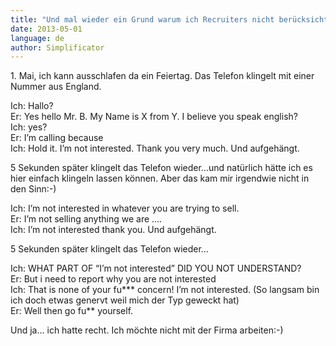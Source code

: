 ```yaml
---
title: "Und mal wieder ein Grund warum ich Recruiters nicht berücksichtige"
date: 2013-05-01
language: de
author: Simplificator
---
```


1\. Mai, ich kann ausschlafen da ein Feiertag. Das Telefon klingelt mit einer Nummer aus England. 

Ich: Hallo?  
Er: Yes hello Mr. B. My Name is X from Y. I believe you speak english?  
Ich: yes?  
Er: I’m calling because  
Ich: Hold it. I’m not interested. Thank you very much. Und aufgehängt.

5 Sekunden später klingelt das Telefon wieder…und natürlich hätte ich es hier einfach klingeln lassen können. Aber das kam mir irgendwie nicht in den Sinn:-)

Ich: I’m not interested in whatever you are trying to sell.   
Er: I’m not selling anything we are ….  
Ich: I’m not interested thank you. Und aufgehängt.  

5 Sekunden später klingelt das Telefon wieder…

Ich: WHAT PART OF “I’m not interested” DID YOU NOT UNDERSTAND?  
Er: But i need to report why you are not interested  
Ich: That is none of your fu\*\*\* concern! I’m not interested. (So langsam bin ich doch etwas genervt weil mich der Typ geweckt hat)  
Er: Well then go fu\*\* yourself.  
  

Und ja… ich hatte recht. Ich möchte nicht mit der Firma arbeiten:-)
